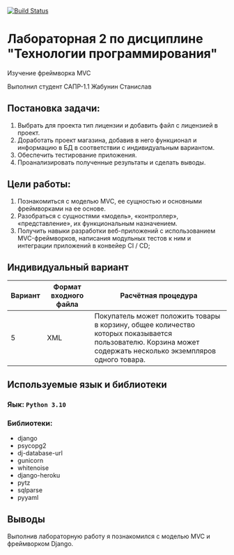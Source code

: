 [![Build Status](https://app.travis-ci.com/kpdvstu/PTLab2.svg?branch=master)](https://app.travis-ci.com/kpdvstu/PTLab2)
# Лабораторная 2 по дисциплине "Технологии программирования"
Изучение фреймворка MVC

Выполнил студент САПР-1.1 Жабунин Станислав

## Постановка задачи:

1. Выбрать для проекта тип лицензии и добавить файл с лицензией в проект.
2. Доработать проект магазина, добавив в него функционал и информацию в БД в соответствии с индивидуальным вариантом.
3. Обеспечить тестирование приложения.
4. Проанализировать полученные результаты и сделать выводы.

## Цели работы:
1. Познакомиться c моделью MVC, ее сущностью и основными фреймворками на ее основе.
2. Разобраться с сущностями «модель», «контроллер», «представление», их функциональным
назначением.
3. Получить навыки разработки веб-приложений с использованием MVC-фреймворков, написания
модульных тестов к ним и интеграции приложений в конвейер CI / CD;


## Индивидуальный вариант
| Вариант | Формат входного файла | Расчётная процедура                                                                                                                                          |
|---------|-----------------------|--------------------------------------------------------------------------------------------------------------------------------------------------------------|
| 5       | XML                   | Покупатель может положить товары в корзину, общее количество которых показывается пользователю. Корзина может содержать несколько экземпляров одного товара. |
## Используемые язык и библиотеки
### Яык: `Python 3.10`
### Библиотеки:
- django
- psycopg2
- dj-database-url
- gunicorn
- whitenoise
- django-heroku
- pytz
- sqlparse
- pyyaml


## Выводы
Выполнив лабораторную работу я познакомился с моделью MVC и фреймворком Django.